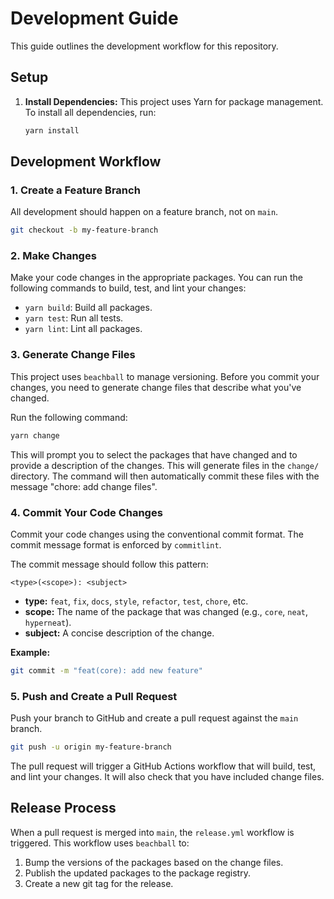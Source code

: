 # Development Guide

This guide outlines the development workflow for this repository.

## Setup

1.  **Install Dependencies:** This project uses Yarn for package management. To install all dependencies, run:

    ```bash
    yarn install
    ```

## Development Workflow

### 1. Create a Feature Branch

All development should happen on a feature branch, not on `main`.

```bash
git checkout -b my-feature-branch
```

### 2. Make Changes

Make your code changes in the appropriate packages. You can run the following commands to build, test, and lint your changes:

*   `yarn build`: Build all packages.
*   `yarn test`: Run all tests.
*   `yarn lint`: Lint all packages.

### 3. Generate Change Files

This project uses `beachball` to manage versioning. Before you commit your changes, you need to generate change files that describe what you've changed.

Run the following command:

```bash
yarn change
```

This will prompt you to select the packages that have changed and to provide a description of the changes. This will generate files in the `change/` directory. The command will then automatically commit these files with the message "chore: add change files".

### 4. Commit Your Code Changes

Commit your code changes using the conventional commit format. The commit message format is enforced by `commitlint`.

The commit message should follow this pattern:

```
<type>(<scope>): <subject>
```

*   **type:** `feat`, `fix`, `docs`, `style`, `refactor`, `test`, `chore`, etc.
*   **scope:** The name of the package that was changed (e.g., `core`, `neat`, `hyperneat`).
*   **subject:** A concise description of the change.

**Example:**

```bash
git commit -m "feat(core): add new feature"
```

### 5. Push and Create a Pull Request

Push your branch to GitHub and create a pull request against the `main` branch.

```bash
git push -u origin my-feature-branch
```

The pull request will trigger a GitHub Actions workflow that will build, test, and lint your changes. It will also check that you have included change files.

## Release Process

When a pull request is merged into `main`, the `release.yml` workflow is triggered. This workflow uses `beachball` to:

1.  Bump the versions of the packages based on the change files.
2.  Publish the updated packages to the package registry.
3.  Create a new git tag for the release.
